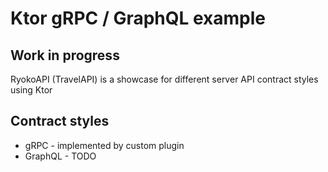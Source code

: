 # Ktor gRPC / GraphQL example
## Work in progress
RyokoAPI (TravelAPI) is a showcase for different server API contract styles using Ktor

Contract styles
---
- gRPC - implemented by custom plugin
- GraphQL - TODO
